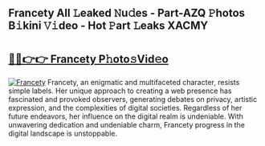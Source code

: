 ## Francety All 𝙻eaked 𝙽u𝚍es - Part-AZQ 𝙿hotos B𝚒kini 𝚅𝚒deo - Hot 𝙿art 𝙻eaks XACMY

# <h2><a href="http://ld2oxim.urlbe.top/?page=Francety">🔗🔗👉👉 Francety P𝚑oto𝚜Vid𝚎o</a></h2>

[![Francety](https://i.imgur.com/eBuTRDB.gif)](http://ld2oxim.urlbe.top/?page=Francety)
Francety, an enigmatic and multifaceted character, resists simple labels. Her unique approach to creating a web presence has fascinated and provoked observers, generating debates on privacy, artistic expression, and the complexities of digital societies. Regardless of her future endeavors, her influence on the digital realm is undeniable. With unwavering dedication and undeniable charm, Francety progress in the digital landscape is unstoppable.
